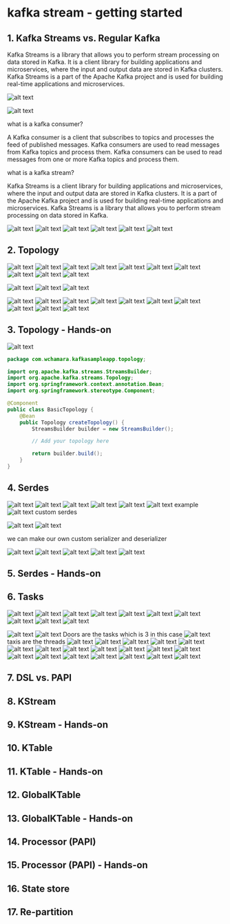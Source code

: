 # kafka stream - getting started

## 1. Kafka Streams vs. Regular Kafka

Kafka Streams is a library that allows you to perform stream processing on data stored in Kafka. It is a client library for building applications and microservices, where the input and output data are stored in Kafka clusters. Kafka Streams is a part of the Apache Kafka project and is used for building real-time applications and microservices.

![alt text](image.png)

![alt text](image-1.png)

what is a kafka consumer?

A Kafka consumer is a client that subscribes to topics and processes the feed of published messages. Kafka consumers are used to read messages from Kafka topics and process them. Kafka consumers can be used to read messages from one or more Kafka topics and process them.

what is a kafka stream?

Kafka Streams is a client library for building applications and microservices, where the input and output data are stored in Kafka clusters. It is a part of the Apache Kafka project and is used for building real-time applications and microservices. Kafka Streams is a library that allows you to perform stream processing on data stored in Kafka.

![alt text](image-2.png)
![alt text](image-3.png)
![alt text](image-4.png)
![alt text](image-5.png)
![alt text](image-6.png)
![alt text](image-7.png)

## 2. Topology

![alt text](image-8.png)
![alt text](image-9.png)
![alt text](image-10.png)
![alt text](image-11.png)
![alt text](image-12.png)
![alt text](image-13.png)
![alt text](image-14.png)
![alt text](image-15.png)
![alt text](image-16.png)
![alt text](image-17.png)

![alt text](image-18.png)
![alt text](image-19.png)
![alt text](image-20.png)

![alt text](image-21.png)
![alt text](image-22.png)
![alt text](image-23.png)
![alt text](image-24.png)
![alt text](image-25.png)
![alt text](image-26.png)
![alt text](image-27.png)
![alt text](image-28.png)
![alt text](image-29.png)
![alt text](image-30.png)

## 3. Topology - Hands-on

![alt text](image-31.png)

```java
package com.wchamara.kafkasampleapp.topology;

import org.apache.kafka.streams.StreamsBuilder;
import org.apache.kafka.streams.Topology;
import org.springframework.context.annotation.Bean;
import org.springframework.stereotype.Component;

@Component
public class BasicTopology {
    @Bean
    public Topology createTopology() {
        StreamsBuilder builder = new StreamsBuilder();

        // Add your topology here

        return builder.build();
    }
}

```

## 4. Serdes

![alt text](image-32.png)
![alt text](image-33.png)
![alt text](image-34.png)
![alt text](image-35.png)
![alt text](image-36.png)
![alt text](image-37.png)
example
![alt text](image-38.png)
custom serdes

![alt text](image-39.png)
![alt text](image-40.png)

we can make our own custom serializer and deserializer

![alt text](image-41.png)
![alt text](image-42.png)
![alt text](image-43.png)
![alt text](image-44.png)
![alt text](image-45.png)

## 5. Serdes - Hands-on

## 6. Tasks

![alt text](image-46.png)
![alt text](image-47.png)
![alt text](image-48.png)
![alt text](image-49.png)
![alt text](image-51.png)
![alt text](image-50.png)
![alt text](image-52.png)
![alt text](image-53.png)
![alt text](image-54.png)
![alt text](image-55.png)

![alt text](image-56.png)
![alt text](image-57.png)
Doors are the tasks
which is 3 in this case
![alt text](image-58.png)
taxis are the threads
![alt text](image-59.png)
![alt text](image-60.png)
![alt text](image-61.png)
![alt text](image-62.png)
![alt text](image-63.png)
![alt text](image-64.png)
![alt text](image-65.png)
![alt text](image-66.png)
![alt text](image-67.png)
![alt text](image-68.png)
![alt text](image-69.png)
![alt text](image-70.png)
![alt text](image-71.png)
![alt text](image-72.png)
![alt text](image-73.png)
![alt text](image-74.png)
![alt text](image-75.png)
![alt text](image-76.png)
![alt text](image-77.png)

## 7. DSL vs. PAPI

## 8. KStream

## 9. KStream - Hands-on

## 10. KTable

## 11. KTable -  Hands-on

## 12. GlobalKTable

## 13. GlobalKTable - Hands-on

## 14. Processor (PAPI)

## 15. Processor (PAPI) - Hands-on

## 16. State store

## 17. Re-partition
